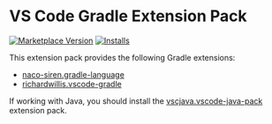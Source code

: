 # VS Code Gradle Extension Pack

[![Marketplace Version](https://vsmarketplacebadge.apphb.com/version-short/richardwillis.vscode-gradle-extension-pack.svg)](https://marketplace.visualstudio.com/items?itemName=richardwillis.vscode-gradle-extension-pack)
[![Installs](https://vsmarketplacebadge.apphb.com/installs-short/richardwillis.vscode-gradle-extension-pack.svg)](https://marketplace.visualstudio.com/items?itemName=richardwillis.vscode-gradle-extension-pack)


This extension pack provides the following Gradle extensions:

- [naco-siren.gradle-language](https://marketplace.visualstudio.com/items?itemName=naco-siren.gradle-language)
- [richardwillis.vscode-gradle](https://marketplace.visualstudio.com/items?itemName=richardwillis.vscode-gradle)

If working with Java, you should install the [vscjava.vscode-java-pack](https://marketplace.visualstudio.com/items?itemName=vscjava.vscode-java-pack) extension pack.
